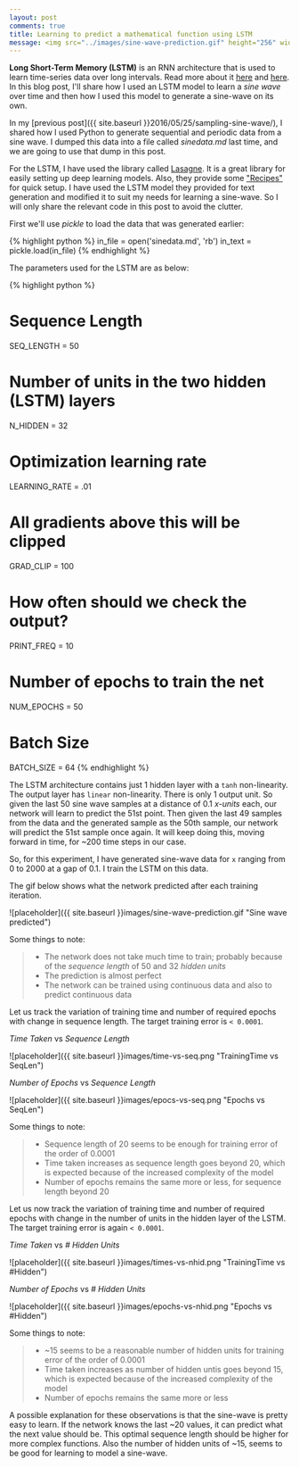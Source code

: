```yaml
---
layout: post
comments: true
title: Learning to predict a mathematical function using LSTM 
message: <img src="../images/sine-wave-prediction.gif" height="256" width="512"/>
---
```



<div class="message">
	<strong>Long Short-Term Memory (LSTM)</strong> is an RNN architecture that is used to learn time-series data over long intervals. Read more about it <a href="https://en.wikipedia.org/wiki/Long_short-term_memory">here</a> and <a href="http://colah.github.io/posts/2015-08-Understanding-LSTMs/">here</a>.
<br />
	In this blog post, I'll share how I used an LSTM model to learn a <i>sine wave</i> over time and then how I used this model to generate a sine-wave on its own.
</div>

In my [previous post]({{ site.baseurl }}2016/05/25/sampling-sine-wave/), I shared how I used Python to generate sequential and periodic data from a sine wave. I dumped this data into a file called *sinedata.md* last time, and we are going to use that dump in this post.

For the LSTM, I have used the library called [Lasagne](https://github.com/Lasagne). It is a great library for easily setting up deep learning models. Also, they provide some ["Recipes"](https://github.com/Lasagne/Recipes) for quick setup. I have used the LSTM model they provided for text generation and modified it to suit my needs for learning a sine-wave. So I will only share the relevant code in this post to avoid the clutter.

First we'll use *pickle* to load the data that was generated earlier:

{% highlight python %}
in_file = open('sinedata.md', 'rb')
in_text = pickle.load(in_file)
{% endhighlight %}

The parameters used for the LSTM are as below:

{% highlight python %}
# Sequence Length
SEQ_LENGTH = 50

# Number of units in the two hidden (LSTM) layers
N_HIDDEN = 32

# Optimization learning rate
LEARNING_RATE = .01

# All gradients above this will be clipped
GRAD_CLIP = 100

# How often should we check the output?
PRINT_FREQ = 10

# Number of epochs to train the net
NUM_EPOCHS = 50

# Batch Size
BATCH_SIZE = 64
{% endhighlight %}

The LSTM architecture contains just 1 hidden layer with a `tanh` non-linearity. The output layer has `linear` non-linearity.
There is only 1 output unit. So given the last 50 sine wave samples at a distance of 0.1 *x-units* each, our network will learn to predict the 51st point. Then given the last 49 samples from the data and the generated sample as the 50th sample, our network will predict the 51st sample once again. It will keep doing this, moving forward in time, for ~200 time steps in our case.

So, for this experiment, I have generated sine-wave data for `x` ranging from 0 to 2000 at a gap of 0.1. I train the LSTM on this data.

The gif below shows what the network predicted after each training iteration.

![placeholder]({{ site.baseurl }}images/sine-wave-prediction.gif "Sine wave predicted")

Some things to note:

>- The network does not take much time to train; probably because of the *sequence length* of 50 and 32 *hidden units*
>- The prediction is almost perfect
>- The network can be trained using continuous data and also to predict continuous data

Let us track the variation of training time and number of required epochs with change in sequence length. The target training error is `< 0.0001`.

*Time Taken* vs *Sequence Length*

![placeholder]({{ site.baseurl }}images/time-vs-seq.png "TrainingTime vs SeqLen")

*Number of Epochs* vs *Sequence Length*

![placeholder]({{ site.baseurl }}images/epocs-vs-seq.png "Epochs vs SeqLen")

Some things to note:

>- Sequence length of 20 seems to be enough for training error of the order of 0.0001 
>- Time taken increases as sequence length goes beyond 20, which is expected because of the increased complexity of the model 
>- Number of epochs remains the same more or less, for sequence length beyond 20


Let us now track the variation of training time and number of required epochs with change in the number of units in the hidden layer of the LSTM. The target training error is again `< 0.0001`.

*Time Taken* vs *# Hidden Units*

![placeholder]({{ site.baseurl }}images/times-vs-nhid.png "TrainingTime vs #Hidden")

*Number of Epochs* vs *# Hidden Units*

![placeholder]({{ site.baseurl }}images/epochs-vs-nhid.png "Epochs vs #Hidden")

Some things to note:

>- ~15 seems to be a reasonable number of hidden units for training error of the order of 0.0001 
>- Time taken increases as number of hidden untis goes beyond 15, which is expected because of the increased complexity of the model 
>- Number of epochs remains the same more or less 

A possible explanation for these observations is that the sine-wave is pretty easy to learn. If the network knows the last ~20 values, it can predict what the next value should be. This optimal sequence length should be higher for more complex functions. Also the number of hidden units of ~15, seems to be good for learning to model a sine-wave.

